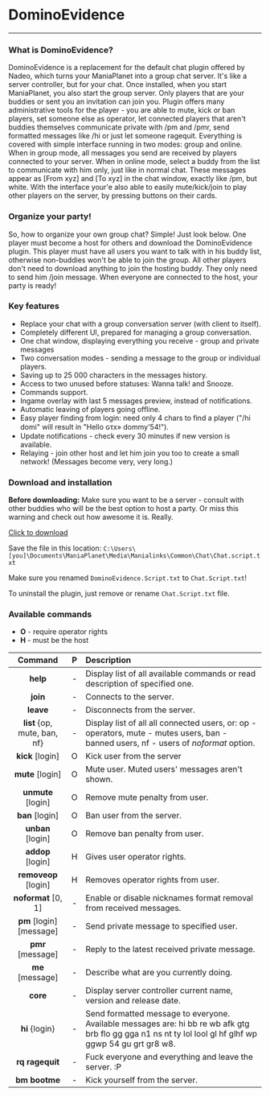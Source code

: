 # DominoEvidence

---

### What is DominoEvidence?
DominoEvidence is a replacement for the default chat plugin offered by Nadeo, which turns your ManiaPlanet into a group chat server. It's like a server controller, but for your chat. Once installed, when you start ManiaPlanet, you also start the group server. Only players that are your buddies or sent you an invitation can join you. Plugin offers many administrative tools for the player - you are able to mute, kick or ban players, set someone else as operator, let connected players that aren't buddies themselves communicate private with /pm and /pmr, send formatted messages like /hi or just let someone ragequit. Everything is covered with simple interface running in two modes: group and online. When in group mode, all messages you send are received by players connected to your server. When in online mode, select a buddy from the list to communicate with him only, just like in normal chat. These messages appear as [From xyz] and [To xyz] in the chat window, exactly like /pm, but white. With the interface your'e also able to easily mute/kick/join to play other players on the server, by pressing buttons on their cards.

### Organize your party!
So, how to organize your own group chat? Simple! Just look below.
One player must become a host for others and download the DominoEvidence plugin. This player must have all users you want to talk with in his buddy list, otherwise non-buddies won't be able to join the group. All other players don't need to download anything to join the hosting buddy. They only need to send him /join message. When everyone are connected to the host, your party is ready!

### Key features
* Replace your chat with a group conversation server (with client to itself).
* Completely different UI, prepared for managing a group conversation.
* One chat window, displaying everything you receive - group and private messages
* Two conversation modes - sending a message to the group or individual players.
* Saving up to 25 000 characters in the messages history.
* Access to two unused before statuses: Wanna talk! and Snooze.
* Commands support.
* Ingame overlay with last 5 messages preview, instead of notifications.
* Automatic leaving of players going offline.
* Easy player finding from login: need only 4 chars to find a player ("/hi domi" will result in "Hello ԍτx» dommy'54!").
* Update notifications - check every 30 minutes if new version is available.
* Relaying - join other host and let him join you too to create a small network! (Messages become very, very long.)

### Download and installation
**Before downloading:** Make sure you want to be a server - consult with other buddies who will be the best option to host a party. Or miss this warning and check out how awesome it is. Really.

[Click to download](http://google.com?q=plugin+is+not+ready+yet)

Save the file in this location: `C:\Users\[you]\Documents\ManiaPlanet\Media\Manialinks\Common\Chat\Chat.script.txt`

Make sure you renamed `DominoEvidence.Script.txt` to `Chat.Script.txt`!

To uninstall the plugin, just remove or rename `Chat.Script.txt` file.

### Available commands
* **O** - require operator rights
* **H** - must be the host

| Command | P | Description |
| :-: | :-: | :-- |
| **help** | - | Display list of all available commands or read description of specified one. |
| **join** | - | Connects to the server. |
| **leave** | - | Disconnects from the server. |
| **list** {op, mute, ban, nf} | - | Display list of all all connected users, or: op - operators, mute - mutes users, ban - banned users, nf - users of *noformat* option. |
| **kick** [login] | O | Kick user from the server |
| **mute** [login] | O | Mute user. Muted users' messages aren't shown. |
| **unmute** [login] | O | Remove mute penalty from user. |
| **ban** [login] | O | Ban user from the server. |
| **unban** [login] | O | Remove ban penalty from user. |
| **addop** [login] | H | Gives user operator rights. |
| **removeop** [login] | H | Removes operator rights from user. |
| **noformat** [0, 1] | - | Enable or disable nicknames format removal from received messages. |
| **pm** [login] [message] | - | Send private message to specified user. |
| **pmr** [message] | - | Reply to the latest received private message. |
| **me** [message] | - | Describe what are you currently doing. |
| **core** | - | Display server controller current name, version and release date. |
| **hi** {login} | - | Send formatted message to everyone. Available messages are: hi bb re wb afk gtg brb flo gg gga n1 ns nt ty lol lool gl hf glhf wp ggwp 54 gu grt gr8 w8. |
| **rq ragequit** | - | Fuck everyone and everything and leave the server. :P |
| **bm bootme** | - | Kick yourself from the server. |
